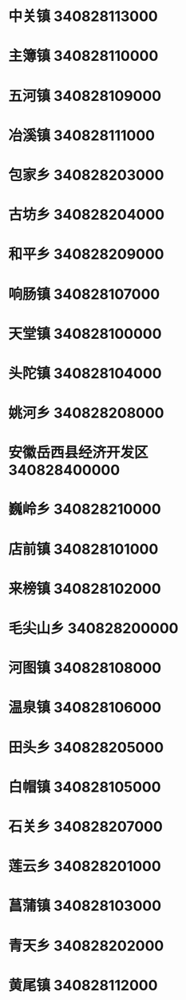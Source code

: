 # 中关镇 340828113000
# 主簿镇 340828110000
# 五河镇 340828109000
# 冶溪镇 340828111000
# 包家乡 340828203000
# 古坊乡 340828204000
# 和平乡 340828209000
# 响肠镇 340828107000
# 天堂镇 340828100000
# 头陀镇 340828104000
# 姚河乡 340828208000
# 安徽岳西县经济开发区 340828400000
# 巍岭乡 340828210000
# 店前镇 340828101000
# 来榜镇 340828102000
# 毛尖山乡 340828200000
# 河图镇 340828108000
# 温泉镇 340828106000
# 田头乡 340828205000
# 白帽镇 340828105000
# 石关乡 340828207000
# 莲云乡 340828201000
# 菖蒲镇 340828103000
# 青天乡 340828202000
# 黄尾镇 340828112000
